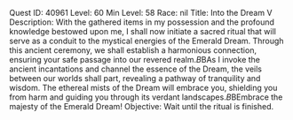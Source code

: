Quest ID: 40961
Level: 60
Min Level: 58
Race: nil
Title: Into the Dream V
Description: With the gathered items in my possession and the profound knowledge bestowed upon me, I shall now initiate a sacred ritual that will serve as a conduit to the mystical energies of the Emerald Dream. Through this ancient ceremony, we shall establish a harmonious connection, ensuring your safe passage into our revered realm.$B$BAs I invoke the ancient incantations and channel the essence of the Dream, the veils between our worlds shall part, revealing a pathway of tranquility and wisdom. The ethereal mists of the Dream will embrace you, shielding you from harm and guiding you through its verdant landscapes.$B$BEmbrace the majesty of the Emerald Dream!
Objective: Wait until the ritual is finished.
